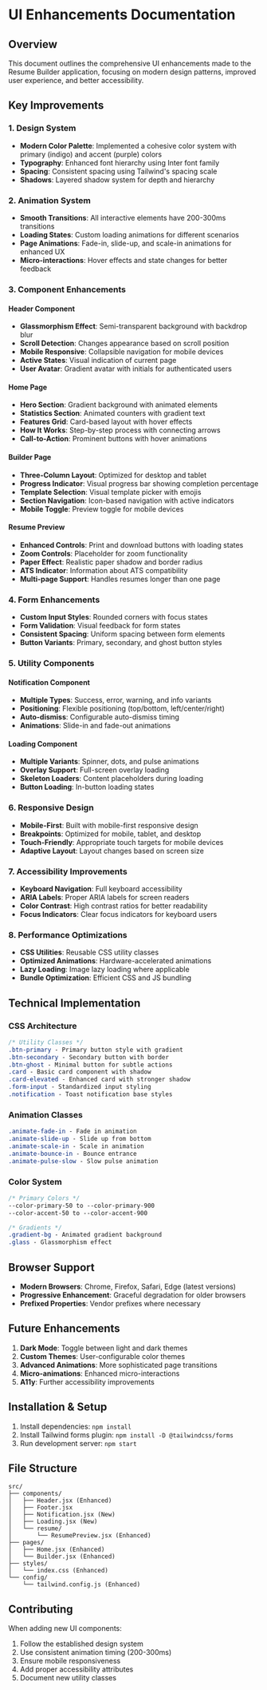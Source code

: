 # UI Enhancements Documentation

## Overview
This document outlines the comprehensive UI enhancements made to the Resume Builder application, focusing on modern design patterns, improved user experience, and better accessibility.

## Key Improvements

### 1. Design System
- **Modern Color Palette**: Implemented a cohesive color system with primary (indigo) and accent (purple) colors
- **Typography**: Enhanced font hierarchy using Inter font family
- **Spacing**: Consistent spacing using Tailwind's spacing scale
- **Shadows**: Layered shadow system for depth and hierarchy

### 2. Animation System
- **Smooth Transitions**: All interactive elements have 200-300ms transitions
- **Loading States**: Custom loading animations for different scenarios
- **Page Animations**: Fade-in, slide-up, and scale-in animations for enhanced UX
- **Micro-interactions**: Hover effects and state changes for better feedback

### 3. Component Enhancements

#### Header Component
- **Glassmorphism Effect**: Semi-transparent background with backdrop blur
- **Scroll Detection**: Changes appearance based on scroll position
- **Mobile Responsive**: Collapsible navigation for mobile devices
- **Active States**: Visual indication of current page
- **User Avatar**: Gradient avatar with initials for authenticated users

#### Home Page
- **Hero Section**: Gradient background with animated elements
- **Statistics Section**: Animated counters with gradient text
- **Features Grid**: Card-based layout with hover effects
- **How It Works**: Step-by-step process with connecting arrows
- **Call-to-Action**: Prominent buttons with hover animations

#### Builder Page
- **Three-Column Layout**: Optimized for desktop and tablet
- **Progress Indicator**: Visual progress bar showing completion percentage
- **Template Selection**: Visual template picker with emojis
- **Section Navigation**: Icon-based navigation with active indicators
- **Mobile Toggle**: Preview toggle for mobile devices

#### Resume Preview
- **Enhanced Controls**: Print and download buttons with loading states
- **Zoom Controls**: Placeholder for zoom functionality
- **Paper Effect**: Realistic paper shadow and border radius
- **ATS Indicator**: Information about ATS compatibility
- **Multi-page Support**: Handles resumes longer than one page

### 4. Form Enhancements
- **Custom Input Styles**: Rounded corners with focus states
- **Form Validation**: Visual feedback for form states
- **Consistent Spacing**: Uniform spacing between form elements
- **Button Variants**: Primary, secondary, and ghost button styles

### 5. Utility Components

#### Notification Component
- **Multiple Types**: Success, error, warning, and info variants
- **Positioning**: Flexible positioning (top/bottom, left/center/right)
- **Auto-dismiss**: Configurable auto-dismiss timing
- **Animations**: Slide-in and fade-out animations

#### Loading Component
- **Multiple Variants**: Spinner, dots, and pulse animations
- **Overlay Support**: Full-screen overlay loading
- **Skeleton Loaders**: Content placeholders during loading
- **Button Loading**: In-button loading states

### 6. Responsive Design
- **Mobile-First**: Built with mobile-first responsive design
- **Breakpoints**: Optimized for mobile, tablet, and desktop
- **Touch-Friendly**: Appropriate touch targets for mobile devices
- **Adaptive Layout**: Layout changes based on screen size

### 7. Accessibility Improvements
- **Keyboard Navigation**: Full keyboard accessibility
- **ARIA Labels**: Proper ARIA labels for screen readers
- **Color Contrast**: High contrast ratios for better readability
- **Focus Indicators**: Clear focus indicators for keyboard users

### 8. Performance Optimizations
- **CSS Utilities**: Reusable CSS utility classes
- **Optimized Animations**: Hardware-accelerated animations
- **Lazy Loading**: Image lazy loading where applicable
- **Bundle Optimization**: Efficient CSS and JS bundling

## Technical Implementation

### CSS Architecture
```css
/* Utility Classes */
.btn-primary - Primary button style with gradient
.btn-secondary - Secondary button with border
.btn-ghost - Minimal button for subtle actions
.card - Basic card component with shadow
.card-elevated - Enhanced card with stronger shadow
.form-input - Standardized input styling
.notification - Toast notification base styles
```

### Animation Classes
```css
.animate-fade-in - Fade in animation
.animate-slide-up - Slide up from bottom
.animate-scale-in - Scale in animation
.animate-bounce-in - Bounce entrance
.animate-pulse-slow - Slow pulse animation
```

### Color System
```css
/* Primary Colors */
--color-primary-50 to --color-primary-900
--color-accent-50 to --color-accent-900

/* Gradients */
.gradient-bg - Animated gradient background
.glass - Glassmorphism effect
```

## Browser Support
- **Modern Browsers**: Chrome, Firefox, Safari, Edge (latest versions)
- **Progressive Enhancement**: Graceful degradation for older browsers
- **Prefixed Properties**: Vendor prefixes where necessary

## Future Enhancements
1. **Dark Mode**: Toggle between light and dark themes
2. **Custom Themes**: User-configurable color themes
3. **Advanced Animations**: More sophisticated page transitions
4. **Micro-animations**: Enhanced micro-interactions
5. **A11y**: Further accessibility improvements

## Installation & Setup
1. Install dependencies: `npm install`
2. Install Tailwind forms plugin: `npm install -D @tailwindcss/forms`
3. Run development server: `npm start`

## File Structure
```
src/
├── components/
│   ├── Header.jsx (Enhanced)
│   ├── Footer.jsx
│   ├── Notification.jsx (New)
│   ├── Loading.jsx (New)
│   └── resume/
│       └── ResumePreview.jsx (Enhanced)
├── pages/
│   ├── Home.jsx (Enhanced)
│   └── Builder.jsx (Enhanced)
├── styles/
│   └── index.css (Enhanced)
└── config/
    └── tailwind.config.js (Enhanced)
```

## Contributing
When adding new UI components:
1. Follow the established design system
2. Use consistent animation timing (200-300ms)
3. Ensure mobile responsiveness
4. Add proper accessibility attributes
5. Document new utility classes
